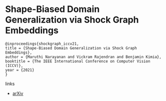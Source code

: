 # Shape-Biased Domain Generalization via Shock Graph Embeddings

```
@inproceedings{shockgraph_iccv21,
title = {Shape-Biased Domain Generalization via Shock Graph Embeddings},
author = {Maruthi Narayanan and Vickram Rajendran and Benjamin Kimia},
booktitle = {The IEEE International Conference on Computer Vision (ICCV)},
year = {2021}
}
```

links
- [arXiv](https://arxiv.org/abs/2109.05671)
